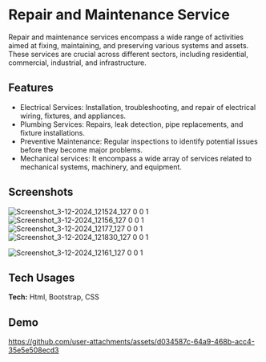 
# Repair and Maintenance Service 

Repair and maintenance services encompass a wide range of activities aimed at fixing, 
maintaining, and preserving various systems and assets. These services are crucial across 
different sectors, including residential, commercial, industrial, and infrastructure.
## Features

- Electrical Services: Installation, troubleshooting, and repair of electrical wiring, fixtures, and 
appliances. 
- Plumbing Services: Repairs, leak detection, pipe replacements, and fixture installations. 
- Preventive Maintenance: Regular inspections to identify potential issues before they become 
major problems. 
- Mechanical services: It encompass a wide array of services related to mechanical systems, 
machinery, and equipment. 

## Screenshots

![Screenshot_3-12-2024_121524_127 0 0 1](https://github.com/user-attachments/assets/cd4cc925-ffd2-4b16-8769-6372060cd715)
![Screenshot_3-12-2024_12156_127 0 0 1](https://github.com/user-attachments/assets/441d9017-7ea5-439e-9d8d-8baa00965a14)
![Screenshot_3-12-2024_12177_127 0 0 1](https://github.com/user-attachments/assets/06f31f82-fd70-4ab3-8700-d26296905146)
![Screenshot_3-12-2024_121830_127 0 0 1](https://github.com/user-attachments/assets/f5f3d744-0bc4-43c3-8069-9ef116928ce8)

![Screenshot_3-12-2024_12161_127 0 0 1](https://github.com/user-attachments/assets/d94e2e4a-a587-4b7f-8b42-93ccf46eefc5)




## Tech Usages

**Tech:** Html, Bootstrap, CSS




## Demo

https://github.com/user-attachments/assets/d034587c-64a9-468b-acc4-35e5e508ecd3



